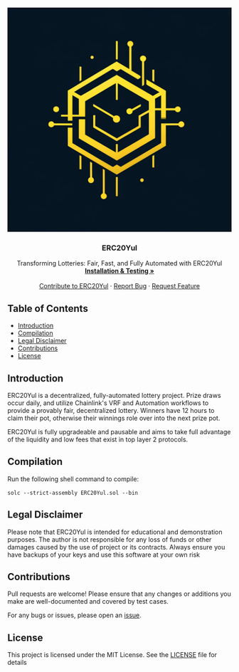 <a name="readme-top"></a>

<!-- PROJECT LOGO -->
<br />
<div align="center">
  <a href="https://github.com/PeterMcQuaid/ERC20Yul/images">
    <img src="https://raw.githubusercontent.com/PeterMcQuaid/ERC20Yul/main/images/logo.JPG" alt="Logo">
  </a>

  <h3 align="center">ERC20Yul</h3>

  <p align="center">
    Transforming Lotteries: Fair, Fast, and Fully Automated with ERC20Yul
    <br />
    <a href="https://github.com/PeterMcQuaid/ERC20Yul#installation"><strong>Installation & Testing »</strong></a>
    <br />
    <br />
    <a href="https://github.com/PeterMcQuaid/ERC20Yul#contributions">Contribute to ERC20Yul</a>
    ·
    <a href="https://github.com/PeterMcQuaid/ERC20Yul/issues">Report Bug</a>
    ·
    <a href="https://github.com/PeterMcQuaid/ERC20Yul/issues">Request Feature</a>
  </p>
</div>


## Table of Contents

- [Introduction](#introduction)
- [Compilation](#compilation)
- [Legal Disclaimer](#legal-disclaimer)
- [Contributions](#contributions)
- [License](#license)

## Introduction

ERC20Yul is a decentralized, fully-automated lottery project. Prize draws occur daily, and utilize Chainlink's VRF and Automation workflows to provide a provably fair, decentralized lottery. Winners have 12 hours to claim their pot, otherwise their winnings role over into the next prize pot.

ERC20Yul is fully upgradeable and pausable and aims to take full advantage of the liquidity and low fees that exist in top layer 2 protocols.

## Compilation
    
Run the following shell command to compile:
```
solc --strict-assembly ERC20Yul.sol --bin
```

## Legal Disclaimer
  
Please note that ERC20Yul is intended for educational and demonstration purposes. The author is not responsible for any loss of funds or other damages caused by the use of project or its contracts. Always ensure you have backups of your keys and use this software at your own risk
  
## Contributions

Pull requests are welcome! Please ensure that any changes or additions you make are well-documented and covered by test cases.

For any bugs or issues, please open an [issue](https://github.com/PeterMcQuaid/ERC20Yul/issues).


## License

This project is licensed under the MIT License. See the [LICENSE](LICENSE) file for details